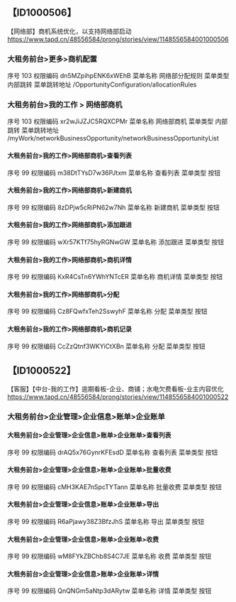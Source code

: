 ## 【ID1000506】
【网络部】商机系统优化，以支持网络部启动
https://www.tapd.cn/48556584/prong/stories/view/1148556584001000506

### 大租务前台>更多>商机配置 
序号      103
权限编码  dn5MZpihpENK6xWEhB
菜单名称   网络部分配规则
菜单类型   内部跳转
菜单跳转地址  /OpportunityConfiguration/allocationRules


### 大租务前台>我的工作 > 网络部商机

序号      103
权限编码  xr2wJiJZJC5RQXCPMr
菜单名称   网络部商机
菜单类型   内部跳转
菜单跳转地址  /myWork/networkBusinessOpportunity/networkBusinessOpportunityList

#### 大租务前台>我的工作>网络部商机>查看列表 

序号      99
权限编码  m38DtTYsD7w36PJtxm
菜单名称   查看列表
菜单类型   按钮

#### 大租务前台>我的工作>网络部商机>新建商机 

序号      99
权限编码  8zDPjw5cRiPN62w7Nh
菜单名称   新建商机
菜单类型   按钮

#### 大租务前台>我的工作>网络部商机>添加跟进 

序号      99
权限编码  wXr57KTf75hyRGNwGW
菜单名称   添加跟进
菜单类型   按钮

#### 大租务前台>我的工作>网络部商机>商机详情 

序号      99
权限编码  KxR4CsTn6YWhYNTcER
菜单名称   商机详情
菜单类型   按钮

#### 大租务前台>我的工作>网络部商机>分配 

序号      99
权限编码  Cz8FQwfxTeh2SswyhF
菜单名称   分配
菜单类型   按钮
#### 大租务前台>我的工作>网络部商机>商机记录 

序号      99
权限编码  CcZzQtnf3WKYiCtXBn
菜单名称   分配
菜单类型   按钮


## 【ID1000522】
【客服】【中台-我的工作】逾期看板-企业、商铺；水电欠费看板-业主内容优化
https://www.tapd.cn/48556584/prong/stories/view/1148556584001000522

### 大租务前台>企业管理>企业信息>账单>企业账单

#### 大租务前台>企业管理>企业信息>账单>企业账单>查看列表
序号      99
权限编码  drAQ5x76GynrKFEsdD
菜单名称   查看列表
菜单类型   按钮
#### 大租务前台>企业管理>企业信息>账单>企业账单>批量收费
序号      99
权限编码  cMH3KAE7nSpcTYTann
菜单名称   批量收费
菜单类型   按钮
#### 大租务前台>企业管理>企业信息>账单>企业账单>导出
序号      99
权限编码  R6aPjawy38Z3BfzJhS
菜单名称   导出
菜单类型   按钮
#### 大租务前台>企业管理>企业信息>账单>企业账单>收费
序号      99
权限编码  wM8FYkZBChb8S4C7JE
菜单名称   收费
菜单类型   按钮
#### 大租务前台>企业管理>企业信息>账单>企业账单>详情
序号      99
权限编码  QnQNGm5aNtp3dARytw
菜单名称   详情
菜单类型   按钮